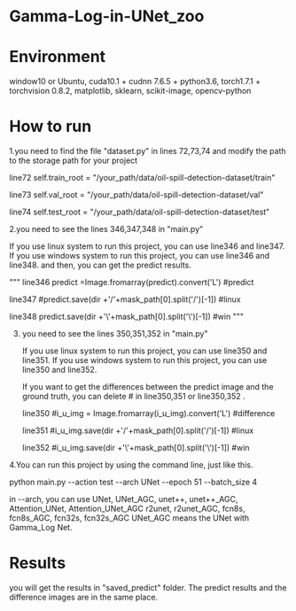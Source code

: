 # Gamma-Log-in-UNet_zoo
# Environment

window10 or Ubuntu, 
cuda10.1 + cudnn 7.6.5 + python3.6,
torch1.7.1 + torchvision 0.8.2,
matplotlib, sklearn, scikit-image, opencv-python

# How to run

1.you need to find the file "dataset.py" in lines 72,73,74
  and modify the path to the storage path for your project
  
  line72      self.train_root = "/your_path/data/oil-spill-detection-dataset/train"
  
  line73      self.val_root = "/your_path/data/oil-spill-detection-dataset/val"
  
  line74      self.test_root = "/your_path/data/oil-spill-detection-dataset/test"
  
2.you need to see the lines 346,347,348 in "main.py"

  If you use linux system to run this project, you can use line346 and line347.
  If you use windows system to run this project, you can use line346 and line348.
  and then, you can get the predict results.                   
  
  """
  line346             predict =Image.fromarray(predict).convert('L')         #predict
  
  line347             #predict.save(dir +'/'+mask_path[0].split('/')[-1])    #linux
  
  line348             predict.save(dir +'\\'+mask_path[0].split('\\')[-1])   #win
  """

3. you need to see the lines 350,351,352 in "main.py"

   If you use linux system to run this project, you can use line350 and line351.
   If you use windows system to run this project, you can use line350 and line352.
   
   If you want to get the differences between the predict image and the ground truth,
        you can delete # in line350,351 or line350,352 .


   line350             #i_u_img = Image.fromarray(i_u_img).convert('L')       #difference
   
   line351             #i_u_img.save(dir +'/'+mask_path[0].split('/')[-1])    #linux
   
   line352             #i_u_img.save(dir +'\\'+mask_path[0].split('\\')[-1])  #win


4.You can run this project by using the command line, just like this.
 
  python main.py --action test --arch UNet --epoch 51 --batch_size 4
  
  in --arch, you can use UNet, UNet_AGC, unet++, unet++_AGC, Attention_UNet, Attention_UNet_AGC
                         r2unet, r2unet_AGC, fcn8s, fcn8s_AGC, fcn32s, fcn32s_AGC
  UNet_AGC means the UNet with Gamma_Log Net.
  
  
# Results
 
 you will get the results in "saved_predict" folder.
 The predict results and the difference images are in the same place.
  
  
  
  
  
 




